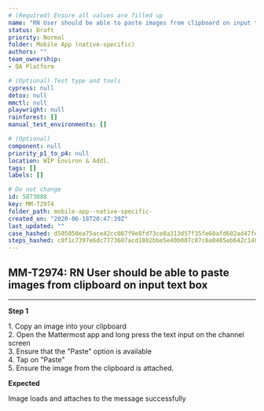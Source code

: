 ```yaml
---
# (Required) Ensure all values are filled up
name: "RN User should be able to paste images from clipboard on input text box"
status: Draft
priority: Normal
folder: Mobile App (native-specific)
authors: ""
team_ownership: 
- QA Platform

# (Optional) Test type and tools
cypress: null
detox: null
mmctl: null
playwright: null
rainforest: []
manual_test_environments: []

# (Optional)
component: null
priority_p1_to_p4: null
location: WIP Environ & Addl.
tags: []
labels: []

# Do not change
id: 5873088
key: MM-T2974
folder_path: mobile-app--native-specific-
created_on: "2020-06-18T20:47:39Z"
last_updated: ""
case_hashed: d505050ea75ace42cc087f9e8fd73ce8a313d57f35fe60afd602ad47fe1b59bc93ac47e42f2475d4652cd8991ceab79a
steps_hashed: c0f1c7397e6dc7773607acd1802bbe5e40b007c07c6a0485eb642c148d9a3a9615326ceb9561f3bc27564e7c61121127
---
```


## MM-T2974: RN User should be able to paste images from clipboard on input text box

---

**Step 1**

1\. Copy an image into your clipboard\
2\. Open the Mattermost app and long press the text input on the channel screen\
3\. Ensure that the "Paste" option is available\
4\. Tap on "Paste"\
5\. Ensure the image from the clipboard is attached.

**Expected**

Image loads and attaches to the message successfully
